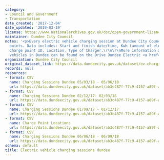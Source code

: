 ```yaml
---
category:
- Council and Government
- Transportation
date_created: '2017-12-04'
date_updated: '2019-03-19'
license: https://www.nationalarchives.gov.uk/doc/open-government-licence/version/3/
maintainer: Dundee City Council
notes: '<p>Every electric vehicle charging session at Dundee City Council owned charge
  points. Data includes: Start and finish date/time, Kwh (amount of electricity) used,
  Charge point ID, Location, Type of Charger.\r\n\r\nMore information about electric
  vehicles in Dundee can be found on the Drive Dundee Electric <a href="https://drivedundeeelectric.co.uk/">website</a>.</p>'
organization: Dundee City Council
original_dataset_link: https://data.dundeecity.gov.uk/dataset/ev-charging-data
records: null
resources:
- format: CSV
  name: Charging Sessions Dundee 05/03/18 - 05/06/18
  url: https://data.dundeecity.gov.uk/dataset/ab3c487f-77c9-4157-a89f-ac9c95ae1b00/resource/f4c07f77-39f8-4f1b-9477-225d893dcf80/download/cp-data-mar-may-2018.csv
- format: CSV
  name: Charging Sessions Dundee 02/12/17- 02/03/18
  url: https://data.dundeecity.gov.uk/dataset/ab3c487f-77c9-4157-a89f-ac9c95ae1b00/resource/d2bf2085-922f-4c29-9682-788fb47b5b4d/download/cp-data-dec-mar-2018.csv
- format: CSV
  name: Charging Sessions Dundee 01/09/17 - 01/12/17
  url: https://data.dundeecity.gov.uk/dataset/ab3c487f-77c9-4157-a89f-ac9c95ae1b00/resource/d748579a-f05f-47e6-a76b-e76d1e2e9589/download/cpdata.csv
- format: CSV
  name: Charge Point Locations
  url: https://data.dundeecity.gov.uk/dataset/ab3c487f-77c9-4157-a89f-ac9c95ae1b00/resource/bf478c38-9aa4-44b4-943a-77d643149a74/download/cp-locations.csv
- format: CSV
  name: Charging Sessions Dundee 06/06/18 - 06/09/18
  url: https://data.dundeecity.gov.uk/dataset/ab3c487f-77c9-4157-a89f-ac9c95ae1b00/resource/dd6186a4-5d1a-431a-93c4-0be142ff8e10/download/charge-sessions-june-sept.csv
schema: default
title: Electric vehicle charging sessions dundee
---
```

